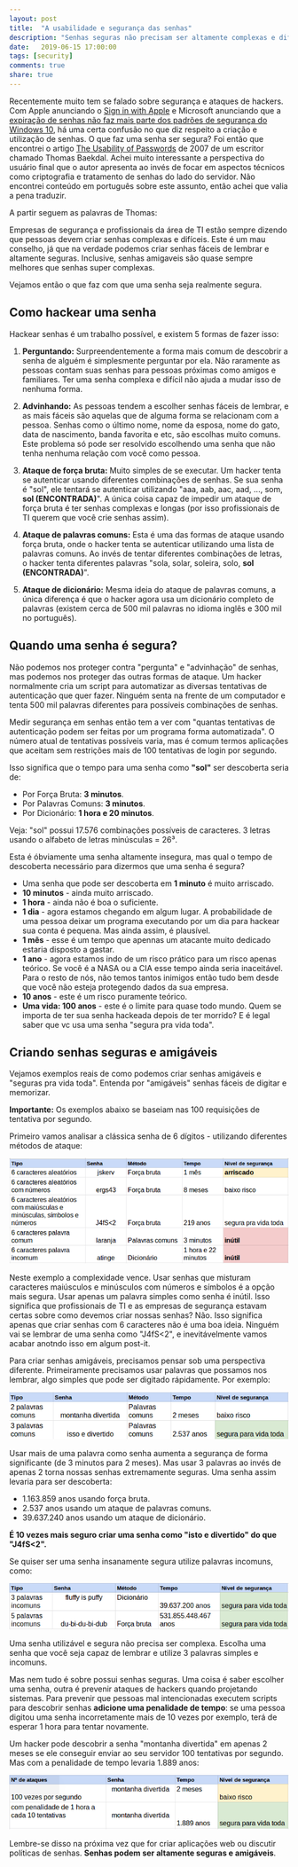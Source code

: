 ```yaml
---
layout: post
title:  "A usabilidade e segurança das senhas"
description: "Senhas seguras não precisam ser altamente complexas e difíceis de memorizar."
date:   2019-06-15 17:00:00
tags: [security]
comments: true
share: true
---
```


Recentemente muito tem se falado sobre segurança e ataques de hackers. Com Apple anunciando o [Sign in with Apple](https://techcrunch.com/2019/06/03/apple-sign-in-privacy/) e Microsoft anunciando que a [expiração de senhas não faz mais parte dos padrões de segurança do Windows 10](https://techcrunch.com/2019/06/02/password-expiration-is-dead-long-live-your-passwords/), há uma certa confusão no que diz respeito a criação e utilização de senhas. O que faz uma senha ser segura? Foi então que encontrei o artigo [The Usability of Passwords](https://www.baekdal.com/trends/password-security-usability) de 2007 de um escritor chamado Thomas Baekdal. Achei muito interessante a perspectiva do usuário final que o autor apresenta ao invés de focar em aspectos técnicos como criptografia e tratamento de senhas do lado do servidor. Não encontrei conteúdo em português sobre este assunto, então achei que valia a pena traduzir.

A partir seguem as palavras de Thomas:

Empresas de segurança e profissionais da área de TI estão sempre dizendo que pessoas devem criar senhas complexas e difíceis. Este é um mau conselho, já que na verdade podemos criar senhas fáceis de lembrar e altamente seguras. Inclusive, senhas amigaveis são quase sempre melhores que senhas super complexas.

Vejamos então o que faz com que uma senha seja realmente segura.

Como hackear uma senha
----
 Hackear senhas é um trabalho possível, e existem 5 formas de fazer isso:
 
1. **Perguntando:** Surpreendentemente a forma mais comum de descobrir a senha de alguém é simplesmente perguntar por ela. Não raramente as pessoas contam suas senhas para pessoas próximas como amigos e familiares. Ter uma senha complexa e difícil não ajuda a mudar isso de nenhuma forma.

2. **Advinhando:** As pessoas tendem a escolher senhas fáceis de lembrar, e as mais fáceis são aquelas que de alguma forma se relacionam com a pessoa. Senhas como o último nome, nome da esposa, nome do gato, data de nascimento, banda favorita e etc, são escolhas muito comuns. Este problema só pode ser resolvido escolhendo uma senha que não tenha nenhuma relação com você como pessoa.

3. **Ataque de força bruta:** Muito simples de se executar. Um hacker tenta se autenticar usando diferentes combinações de senhas. Se sua senha é "sol", ele tentará se autenticar utilizando "aaa, aab, aac, aad, ..., som, **sol (ENCONTRADA)**". A única coisa capaz de impedir um ataque de força bruta é ter senhas complexas e longas (por isso profissionais de TI querem que você crie senhas assim).

4. **Ataque de palavras comuns:** Esta é uma das formas de ataque usando força bruta, onde o hacker tenta se autenticar utilizando uma lista de palavras comuns. Ao invés de tentar diferentes combinações de letras, o hacker tenta diferentes palavras "sola, solar, soleira, solo, **sol (ENCONTRADA)**".

5. **Ataque de dicionário:** Mesma ideia do ataque de palavras comuns, a única diferença é que o hacker agora usa um dicionário completo de palavras (existem cerca de 500 mil palavras no idioma inglês e 300 mil no português).

Quando uma senha é segura?
----
Não podemos nos proteger contra "pergunta" e "advinhação" de senhas, mas podemos nos proteger das outras formas de ataque. Um hacker normalmente cria um script para automatizar as diversas tentativas de autenticação que quer fazer. Ninguém senta na frente de um computador e tenta 500 mil palavras diferentes para possíveis combinações de senhas.

Medir segurança em senhas então tem a ver com "quantas tentativas de autenticação podem ser feitas por um programa forma automatizada". O número atual de tentativas possíveis varia, mas é comum termos aplicações que aceitam sem restrições mais de 100 tentativas de login por segundo.

Isso significa que o tempo para uma senha como **"sol"** ser descoberta seria de:

- Por Força Bruta: **3 minutos**.
- Por Palavras Comuns: **3 minutos**.
- Por Dicionário: **1 hora e 20 minutos**.

Veja: "sol" possui 17.576 combinações possíveis de caracteres. 3 letras usando o alfabeto de letras minúsculas = 26³.

Esta é óbviamente uma senha altamente insegura, mas qual o tempo de descoberta necessário para dizermos que uma senha é segura?

- Uma senha que pode ser descoberta em **1 minuto** é muito arriscado.
- **10 minutos** - ainda muito arriscado.
- **1 hora** - ainda não é boa o suficiente.
- **1 dia** - agora estamos chegando em algum lugar. A probabilidade de uma pessoa deixar um programa executando por um dia para hackear sua conta é pequena. Mas ainda assim, é plausível.
- **1 mês** - esse é um tempo que apennas um atacante muito dedicado estaria disposto a gastar.
- **1 ano** - agora estamos indo de um risco prático para um risco apenas teórico. Se você é a NASA ou a CIA esse tempo ainda seria inaceitável. Para o resto de nós, não temos tantos inimigos então tudo bem desde que você não esteja protegendo dados da sua empresa.
- **10 anos** - este é um risco puramente teórico.
- **Uma vida: 100 anos** - este é o limite para quase todo mundo. Quem se importa de ter sua senha hackeada depois de ter morrido? E é legal saber que vc usa uma senha "segura pra vida toda".

Criando senhas seguras e amigáveis
----
Vejamos exemplos reais de como podemos criar senhas amigáveis e "seguras pra vida toda". Entenda por "amigáveis" senhas fáceis de digitar e memorizar.

**Importante:** Os exemplos abaixo se baseiam nas 100 requisições de tentativa por segundo.

Primeiro vamos analisar a clássica senha de 6 dígitos - utilizando diferentes métodos de ataque:

![Tabela 1](https://raw.githubusercontent.com/andreybleme/andreybleme.github.io/master/assets/img/tabela-1.png "Tabela 1")

Neste exemplo a complexidade vence. Usar senhas que misturam caracteres maiúsculos e minúsculos com números e símbolos é a opção mais segura. Usar apenas um palavra simples como senha é inútil. Isso significa que profissionais de TI e as empresas de segurança estavam certas sobre como devemos criar nossas senhas? Não. Isso significa apenas que criar senhas com 6 caracteres não é uma boa ideia. Ninguém vai se lembrar de uma senha como "J4fS<2", e inevitávelmente vamos acabar anotndo isso em algum post-it.

Para criar senhas amigáveis, precisamos pensar sob uma perspectiva diferente. Primeiramente precisamos usar palavras que possamos nos lembrar, algo simples que pode ser digitado rápidamente. Por exemplo:

![Tabela 2](https://raw.githubusercontent.com/andreybleme/andreybleme.github.io/master/assets/img/tabela-2.png "Tabela 2")

Usar mais de uma palavra como senha aumenta a segurança de forma significante (de 3 minutos para 2 meses). Mas usar 3 palavras ao invés de apenas 2 torna nossas senhas extremamente seguras. Uma senha assim levaria para ser descoberta:

- 1.163.859 anos usando força bruta.
- 2.537 anos usando um ataque de palavras comuns.
- 39.637.240 anos usando um ataque de dicionário.

**É 10 vezes mais seguro criar uma senha como "isto e divertido" do que "J4fS<2".**

Se quiser ser uma senha insanamente segura utilize palavras incomuns, como:

![Tabela 3](https://raw.githubusercontent.com/andreybleme/andreybleme.github.io/master/assets/img/tabela-3.png "Tabela 3")

Uma senha utilizável e segura não precisa ser complexa. Escolha uma senha que você seja capaz de lembrar e utilize 3 palavras simples e incomuns.

Mas nem tudo é sobre possui senhas seguras. Uma coisa é saber escolher uma senha, outra é prevenir ataques de hackers quando projetando sistemas. Para prevenir que pessoas mal intencionadas executem scripts para descobrir senhas **adicione uma penalidade de tempo**: se uma pessoa digitou uma senha incorretamente mais de 10 vezes por exemplo, terá de esperar 1 hora para tentar novamente.

Um hacker pode descobrir a senha "montanha divertida" em apenas 2 meses se ele conseguir enviar ao seu servidor 100 tentativas por segundo. Mas com a penalidade de tempo levaria 1.889 anos:

![Tabela 4](https://raw.githubusercontent.com/andreybleme/andreybleme.github.io/master/assets/img/tabela-4.png "Tabela 4")

Lembre-se disso na próxima vez que for criar aplicações web ou discutir políticas de senhas. **Senhas podem ser altamente seguras e amigáveis**.


